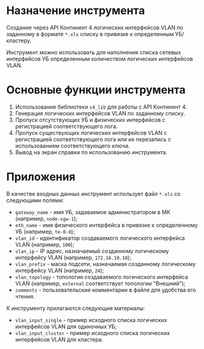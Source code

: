 # Назначение инструмента

Создание через API Континент 4 логических интерфейсов VLAN по заданному в формате `*.xls` списку в привязке к определенным УБ/кластеру.

Инструмент можно использовать для наполнения списка сетевых интерфейсов УБ определенным количеством логических интерфейсов VLAN.

# Основные функции инструмента

1. Использование библиотеки `c4_lib` для работы с API Континент 4.
2. Генерация логических интерфейсов VLAN по заданному списку.
3. Пропуск отсутствующих УБ и физических интерфейсов с регистрацией соответствующего лога.
4. Пропуск существующих логических интерфейсов VLAN с регистрацией соответствующего лога или их перезапись с использованием соответствующего ключа. 
5. Вывод на экран справки по использованию инструмента.

# Приложения

В качестве входных данных инструмент использует файл `*.xls` со следующими полями:

- `gateway_name` - имя УБ, задаваемое администратором в МК (например, `node-sgw-1`);
- `eth_name` - имя физического интерфейса в привязке к определенному УБ (например, `te-0-0`);
- `vlan_id` - идентификатор создаваемого логического интерфейса VLAN (например, `100`);
- `vlan_ip` - IP адрес, назначаемый созданному логическому интерфейсу VLAN (например, `172.16.10.10`);
- `vlan_prefix` - маска подсети, назначаемая созданному логическому интерфейсу VLAN (например, `24`);
- `vlan_topology` - топология создаваемого логического интерфейса VLAN (например, `external` соответствует топологии "Внешний");
- `comments` - пользовательские комментарии в файле для удобства его чтения.

К инструменту прилагаются следующие материалы:

- `vlan_input_single` - пример исходного списка логических интерфейсов VLAN для одиночных УБ;
- `vlan_input_cluster` - пример исходного списка логических интерфейсов VLAN для кластера.
